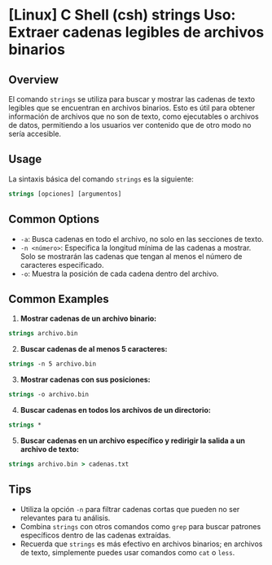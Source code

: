 # [Linux] C Shell (csh) strings Uso: Extraer cadenas legibles de archivos binarios

## Overview
El comando `strings` se utiliza para buscar y mostrar las cadenas de texto legibles que se encuentran en archivos binarios. Esto es útil para obtener información de archivos que no son de texto, como ejecutables o archivos de datos, permitiendo a los usuarios ver contenido que de otro modo no sería accesible.

## Usage
La sintaxis básica del comando `strings` es la siguiente:

```csh
strings [opciones] [argumentos]
```

## Common Options
- `-a`: Busca cadenas en todo el archivo, no solo en las secciones de texto.
- `-n <número>`: Especifica la longitud mínima de las cadenas a mostrar. Solo se mostrarán las cadenas que tengan al menos el número de caracteres especificado.
- `-o`: Muestra la posición de cada cadena dentro del archivo.

## Common Examples

1. **Mostrar cadenas de un archivo binario:**

```csh
strings archivo.bin
```

2. **Buscar cadenas de al menos 5 caracteres:**

```csh
strings -n 5 archivo.bin
```

3. **Mostrar cadenas con sus posiciones:**

```csh
strings -o archivo.bin
```

4. **Buscar cadenas en todos los archivos de un directorio:**

```csh
strings *
```

5. **Buscar cadenas en un archivo específico y redirigir la salida a un archivo de texto:**

```csh
strings archivo.bin > cadenas.txt
```

## Tips
- Utiliza la opción `-n` para filtrar cadenas cortas que pueden no ser relevantes para tu análisis.
- Combina `strings` con otros comandos como `grep` para buscar patrones específicos dentro de las cadenas extraídas.
- Recuerda que `strings` es más efectivo en archivos binarios; en archivos de texto, simplemente puedes usar comandos como `cat` o `less`.